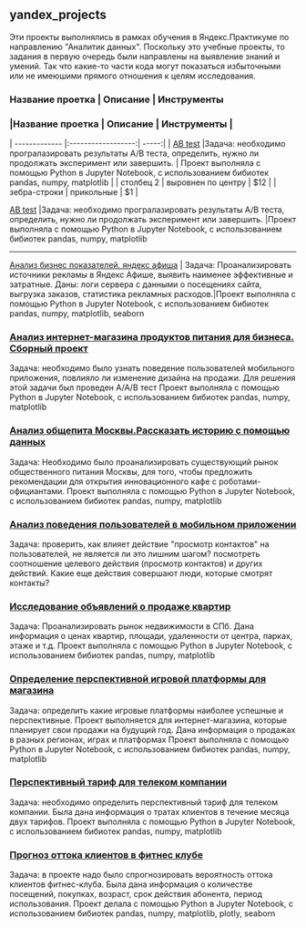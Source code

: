 ## yandex_projects
Эти проекты выполнялись в рамках обучения в Яндекс.Практикуме по направлению "Аналитик данных". 
Поскольку это учебные проекты, то задания в первую очередь были направлены на выявление знаний и умений. Так что какие-то части кода могут показаться избыточными или не имеюшими прямого отношения к целям исследования.
### Название проетка | Описание | Инструменты
### |Название проетка        |  Описание                | Инструменты |
| ------------- |:------------------:| -----:|
| [AB test](https://github.com/GayaneTen/yandex_projects/tree/main/AB%20test)   |Задача: необходимо програлазировать результаты A/B теста, определить, нужно ли продолжать эксперимент или завершить.   | Проект выполняла с помощью Python в Jupyter Notebook, с использованием бибиотек pandas, numpy, matplotlib |
| столбец 2     | выровнен по центру |   $12 |
| зебра-строки  | прикольные         |    $1 |

[AB test](https://github.com/GayaneTen/yandex_projects/tree/main/AB%20test) |Задача: необходимо програлазировать результаты A/B теста, определить, нужно ли продолжать эксперимент или завершить. |Проект выполняла с помощью Python в Jupyter Notebook, с использованием бибиотек pandas, numpy, matplotlib
______________________________________________

[Анализ бизнес показателей. яндекс афиша](https://github.com/GayaneTen/yandex_projects/tree/main/Анализ%20бизнес%20показателей.%20Яндекс%20Афиша) | Задача: Проанализировать источники рекламы в Яндекс Афише, выявить наименее эффективные и затратные. Даны: логи сервера с данными о посещениях сайта, выгрузка заказов, статистика рекламных расходов.|Проект выполняла с помощью Python в Jupyter Notebook, с использованием бибиотек pandas, numpy, matplotlib, seaborn
### [Анализ интернет-магазина продуктов питания для бизнеса. Сборный проект](https://github.com/GayaneTen/yandex_projects/tree/main/Анализ%20интернет-магазина%20продуктов%20питания%20для%20бизнеса.%20Сборный%20проект)
Задача: необходимо было узнать поведение пользователей мобильного приложения, повлияло ли изменение дизайна на продажи. Для решения этой задачи был проведен A/A/B тест
Проект выполняла с помощью Python в Jupyter Notebook, с использованием бибиотек pandas, numpy, matplotlib
### [Анализ общепита Москвы.Рассказать историю с помощью данных](https://github.com/GayaneTen/yandex_projects/tree/main/Анализ%20общепита%20Москвы.Рассказать%20историю%20с%20помощью%20данных)
Задача: Необходимо было проанализировать существующий рынок общественного питания Москвы, для того, чтобы предложить рекомендации для открытия инновационного кафе с роботами-официантами.
Проект выполняла с помощью Python в Jupyter Notebook, с использованием бибиотек pandas, numpy, matplotlib
### [Анализ поведения пользователей в мобильном приложении](https://github.com/GayaneTen/yandex_projects/blob/main/Анализ%20поведения%20пользователей%20в%20мобильном%20приложении)
Задача: проверить, как влияет действие "просмотр контактов" на пользователей, не является ли это лишним шагом? посмотреть соотношение целевого действия (просмотр контактов) и других действий. Какие еще действия совершают люди, которые смотрят контакты?  
### [Исследование объявлений о продаже квартир](https://github.com/GayaneTen/yandex_projects/tree/main/Исследование%20объявлений%20о%20продаже%20квартир)
Задача: Проанализировать рынок недвижимости в СПб. Дана информация о ценах квартир, площади, удаленности от центра, парках, этаже и т.д.
Проект выполняла с помощью Python в Jupyter Notebook, с использованием бибиотек pandas, numpy, matplotlib
### [Определение перспективной игровой платформы для магазина](https://github.com/GayaneTen/yandex_projects/tree/main/Определение%20перспективной%20игровой%20платформы%20для%20магазина)
Задача: определить какие игровые платформы наиболее успешные и перспективные. Проект выполняется для интернет-магазина, которые планирует свои продажи на будущий год. Дана информация о продажах в разных регионах, играх и платформах
Проект выполняла с помощью Python в Jupyter Notebook, с использованием бибиотек pandas, numpy, matplotlib
### [Перспективный тариф для телеком компании](https://github.com/GayaneTen/yandex_projects/tree/main/Перспективный%20тариф%20для%20телеком%20компании)
Задача: необходимо определить перспективный тариф для телеком компании. Была дана информация
о тратах клиентов в течение месяца двух тарифов. 
Проект выполняла с помощью Python в Jupyter Notebook, с использованием бибиотек pandas, numpy, matplotlib
### [Прогноз оттока клиентов в фитнес клубе](https://github.com/GayaneTen/yandex_projects/tree/main/Прогноз%20оттока%20клиентов%20в%20фитнес%20клубе)
Задача: в проекте надо было спрогнозировать вероятность оттока клиентов фитнес-клуба. Была дана
информация о количестве посещений, покупках, возраст, срок действия абонента, период
использования. Проект делала с помощью Python в Jupyter Notebook,  с использованием бибиотек pandas, numpy, matplotlib, plotly, seaborn

